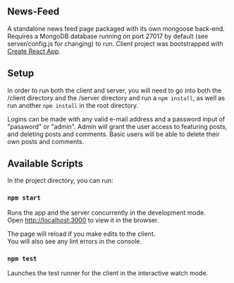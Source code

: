 ## News-Feed

A standalone news feed page packaged with its own mongoose back-end. Requires a MongoDB database running on port 27017 by default (see server/config.js for changing) to run. Client project was bootstrapped with [Create React App](https://github.com/facebook/create-react-app).

## Setup

In order to run both the client and server, you will need to go into both the /client directory and the /server directory and run a `npm install`, as well as run another `npm install` in the root directory.

Logins can be made with any valid e-mail address and a password input of "password" or "admin". Admin will grant the user access to featuring posts, and deleting posts and comments. Basic users will be able to delete their own posts and comments.

## Available Scripts

In the project directory, you can run:

### `npm start`

Runs the app and the server concurrently in the development mode.<br>
Open [http://localhost:3000](http://localhost:3000) to view it in the browser.

The page will reload if you make edits to the client.<br>
You will also see any lint errors in the console.

### `npm test`

Launches the test runner for the client in the interactive watch mode.
